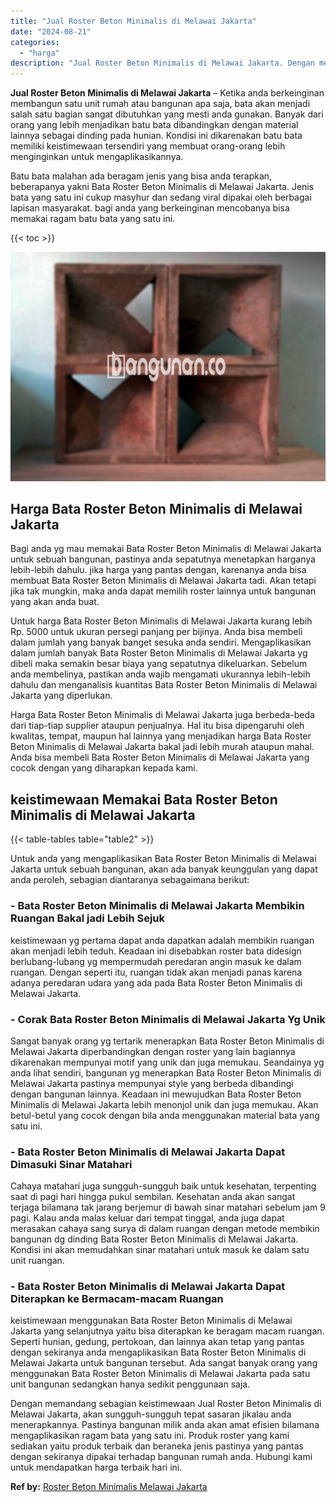 ```yaml
---
title: "Jual Roster Beton Minimalis di Melawai Jakarta"
date: "2024-08-21"
categories: 
  - "harga"
description: "Jual Roster Beton Minimalis di Melawai Jakarta. Dengan memandang sebagian keistimewaan Jual Roster Beton Minimalis di Melawai Jakarta, akan sungguh-sungguh t..."
---
```


**Jual Roster Beton Minimalis di Melawai Jakarta** – Ketika anda berkeinginan membangun satu unit rumah atau bangunan apa saja, bata akan menjadi salah satu bagian sangat dibutuhkan yang mesti anda gunakan. Banyak dari orang yang lebih menjadikan batu bata dibandingkan dengan material lainnya sebagai dinding pada hunian. Kondisi ini dikarenakan batu bata memiliki keistimewaan tersendiri yang membuat orang-orang lebih menginginkan untuk mengaplikasikannya.

Batu bata malahan ada beragam jenis yang bisa anda terapkan, beberapanya yakni Bata Roster Beton Minimalis di Melawai Jakarta. Jenis bata yang satu ini cukup masyhur dan sedang viral dipakai oleh berbagai lapisan masyarakat. bagi anda yang berkeinginan mencobanya bisa memakai ragam batu bata yang satu ini.

{{< toc >}}

![Jual Roster Beton Minimalis di Melawai Jakarta](/images/bata-roster-minimalis-34.png)

## Harga Bata Roster Beton Minimalis di Melawai Jakarta

Bagi anda yg mau memakai Bata Roster Beton Minimalis di Melawai Jakarta untuk sebuah bangunan, pastinya anda sepatutnya menetapkan harganya lebih-lebih dahulu. jika harga yang pantas dengan, karenanya anda bisa membuat Bata Roster Beton Minimalis di Melawai Jakarta tadi. Akan tetapi jika tak mungkin, maka anda dapat memilih roster lainnya untuk bangunan yang akan anda buat.

Untuk harga Bata Roster Beton Minimalis di Melawai Jakarta kurang lebih Rp. 5000 untuk ukuran persegi panjang per bijinya. Anda bisa membeli dalam jumlah yang banyak banget sesuka anda sendiri. Mengaplikasikan dalam jumlah banyak Bata Roster Beton Minimalis di Melawai Jakarta yg dibeli maka semakin besar biaya yang sepatutnya dikeluarkan. Sebelum anda membelinya, pastikan anda wajib mengamati ukurannya lebih-lebih dahulu dan menganalisis kuantitas Bata Roster Beton Minimalis di Melawai Jakarta yang diperlukan.

Harga Bata Roster Beton Minimalis di Melawai Jakarta juga berbeda-beda dari tiap-tiap supplier ataupun penjualnya. Hal itu bisa dipengaruhi oleh kwalitas, tempat, maupun hal lainnya yang menjadikan harga Bata Roster Beton Minimalis di Melawai Jakarta bakal jadi lebih murah ataupun mahal. Anda bisa membeli Bata Roster Beton Minimalis di Melawai Jakarta yang cocok dengan yang diharapkan kepada kami.

## keistimewaan Memakai Bata Roster Beton Minimalis di Melawai Jakarta

{{< table-tables table="table2" >}}

Untuk anda yang mengaplikasikan Bata Roster Beton Minimalis di Melawai Jakarta untuk sebuah bangunan, akan ada banyak keunggulan yang dapat anda peroleh, sebagian diantaranya sebagaimana berikut:

### \- Bata Roster Beton Minimalis di Melawai Jakarta Membikin Ruangan Bakal jadi Lebih Sejuk

keistimewaan yg pertama dapat anda dapatkan adalah membikin ruangan akan menjadi lebih teduh. Keadaan ini disebabkan roster bata didesign berlubang-lubang yg mempermudah peredaran angin masuk ke dalam ruangan. Dengan seperti itu, ruangan tidak akan menjadi panas karena adanya peredaran udara yang ada pada Bata Roster Beton Minimalis di Melawai Jakarta.

### \- Corak Bata Roster Beton Minimalis di Melawai Jakarta Yg Unik

Sangat banyak orang yg tertarik menerapkan Bata Roster Beton Minimalis di Melawai Jakarta diperbandingkan dengan roster yang lain bagiannya dikarenakan mempunyai motif yang unik dan juga memukau. Seandainya yg anda lihat sendiri, bangunan yg menerapkan Bata Roster Beton Minimalis di Melawai Jakarta pastinya mempunyai style yang berbeda dibandingi dengan bangunan lainnya. Keadaan ini mewujudkan Bata Roster Beton Minimalis di Melawai Jakarta lebih menonjol unik dan juga memukau. Akan betul-betul yang cocok dengan bila anda menggunakan material bata yang satu ini.

### \- Bata Roster Beton Minimalis di Melawai Jakarta Dapat Dimasuki Sinar Matahari

Cahaya matahari juga sungguh-sungguh baik untuk kesehatan, terpenting saat di pagi hari hingga pukul sembilan. Kesehatan anda akan sangat terjaga bilamana tak jarang berjemur di bawah sinar matahari sebelum jam 9 pagi. Kalau anda malas keluar dari tempat tinggal, anda juga dapat merasakan cahaya sang surya di dalam ruangan dengan metode membikin bangunan dg dinding Bata Roster Beton Minimalis di Melawai Jakarta. Kondisi ini akan memudahkan sinar matahari untuk masuk ke dalam satu unit ruangan.

### \- Bata Roster Beton Minimalis di Melawai Jakarta Dapat Diterapkan ke Bermacam-macam Ruangan

keistimewaan menggunakan Bata Roster Beton Minimalis di Melawai Jakarta yang selanjutnya yaitu bisa diterapkan ke beragam macam ruangan. Seperti hunian, gedung, pertokoan, dan lainnya akan tetap yang pantas dengan sekiranya anda mengaplikasikan Bata Roster Beton Minimalis di Melawai Jakarta untuk bangunan tersebut. Ada sangat banyak orang yang menggunakan Bata Roster Beton Minimalis di Melawai Jakarta pada satu unit bangunan sedangkan hanya sedikit penggunaan saja.

Dengan memandang sebagian keistimewaan Jual Roster Beton Minimalis di Melawai Jakarta, akan sungguh-sungguh tepat sasaran jikalau anda menerapkannya. Pastinya bangunan milik anda akan amat efisien bilamana mengaplikasikan ragam bata yang satu ini. Produk roster yang kami sediakan yaitu produk terbaik dan beraneka jenis pastinya yang pantas dengan sekiranya dipakai terhadap bangunan rumah anda. Hubungi kami untuk mendapatkan harga terbaik hari ini.

**Ref by:** [Roster Beton Minimalis Melawai Jakarta](https://id.wikipedia.org/wiki/Roster)
